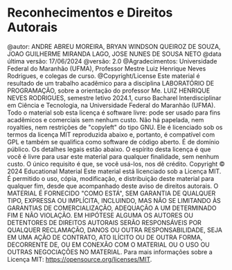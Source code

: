 # Reconhecimentos e Direitos Autorais

@autor: ANDRE ABREU MOREIRA, BRYAN WINDSON QUEIROZ DE SOUZA, JOAO GUILHERME MIRANDA LAGO, JOSE NUNES DE SOUSA NETO
@data última versão: 17/06/2024 @versão: 2.0 @Agradecimentos: Universidade Federal do Maranhão (UFMA), Professor Mestre Luiz Henrique Neves Rodrigues, e colegas de curso. @Copyright/License Este material é resultado de um trabalho acadêmico para a disciplina LABORATÓRIO DE PROGRAMAÇÃO, sobre a orientação do professor Me. LUIZ HENRIQUE NEVES RODRIGUES, semestre letivo 2024.1, curso Bacharel Interdisciplinar em Ciência e Tecnologia, na Universidade Federal do Maranhão (UFMA). Todo o material sob esta licença é software livre: pode ser usado para fins acadêmicos e comerciais sem nenhum custo. Não há papelada, nem royalties, nem restrições de "copyleft" do tipo GNU. Ele é licenciado sob os termos da licença MIT reproduzida abaixo e, portanto, é compatível com GPL e também se qualifica como software de código aberto. É de domínio público. Os detalhes legais estão abaixo. O espírito desta licença é que você é livre para usar este material para qualquer finalidade, sem nenhum custo. O único requisito é que, se você usá-los, nos dê crédito. Copyright © 2024 Educational Material Este material está licenciado sob a Licença MIT. É permitido o uso, cópia, modificação, e distribuição deste material para qualquer fim, desde que acompanhado deste aviso de direitos autorais. O MATERIAL É FORNECIDO "COMO ESTÁ", SEM GARANTIA DE QUALQUER TIPO, EXPRESSA OU IMPLÍCITA, INCLUINDO, MAS NÃO SE LIMITANDO ÀS GARANTIAS DE COMERCIALIZAÇÃO, ADEQUAÇÃO A UM DETERMINADO FIM E NÃO VIOLAÇÃO. EM HIPÓTESE ALGUMA OS AUTORES OU DETENTORES DE DIREITOS AUTORAIS SERÃO RESPONSÁVEIS POR QUALQUER RECLAMAÇÃO, DANOS OU OUTRA RESPONSABILIDADE, SEJA EM UMA AÇÃO DE CONTRATO, ATO ILÍCITO OU DE OUTRA FORMA, DECORRENTE DE, OU EM CONEXÃO COM O MATERIAL OU O USO OU OUTRAS NEGOCIAÇÕES NO MATERIAL. Para mais informações sobre a Licença MIT: https://opensource.org/licenses/MIT.
